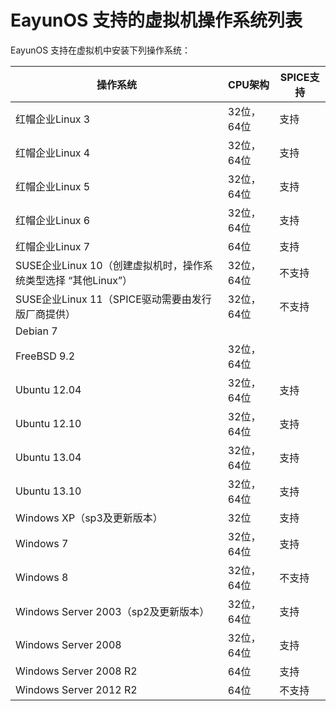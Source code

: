 # EayunOS 支持的虚拟机操作系统列表

EayunOS 支持在虚拟机中安装下列操作系统：

|                 操作系统              |           CPU架构            |       SPICE支持       |
|---------------------------------------|------------------------------|-----------------------|
|红帽企业Linux 3                    |32位，64位                |支持                   |
|红帽企业Linux 4                    |32位，64位                |支持                   |
|红帽企业Linux 5                    |32位，64位                |支持                   |
|红帽企业Linux 6                    |32位，64位                |支持                   |
|红帽企业Linux 7                    |64位                      |支持                   |
|SUSE企业Linux 10（创建虚拟机时，操作系统类型选择 “其他Linux”）|32位，64位                    |不支持                 |
|SUSE企业Linux 11（SPICE驱动需要由发行版厂商提供）|32位，64位                    |不支持                 |
|Debian 7                               |                              |                       |
|FreeBSD 9.2                            |32位，64位                    |                       |
|Ubuntu 12.04                           |32位，64位                    |支持                   |
|Ubuntu 12.10                           |32位，64位                    |支持                   |
|Ubuntu 13.04                           |32位，64位                    |支持                   |
|Ubuntu 13.10                           |32位，64位                    |支持                   |
|Windows XP（sp3及更新版本）            |32位                          |支持                   |
|Windows 7                              |32位，64位                    |支持                   |
|Windows 8                              |32位，64位                    |不支持                 |
|Windows Server 2003（sp2及更新版本）   |32位，64位                    |支持                   |
|Windows Server 2008                    |32位，64位                    |支持                   |
|Windows Server 2008 R2                 |64位                          |支持                   |
|Windows Server 2012 R2                 |64位                          |不支持                 |
